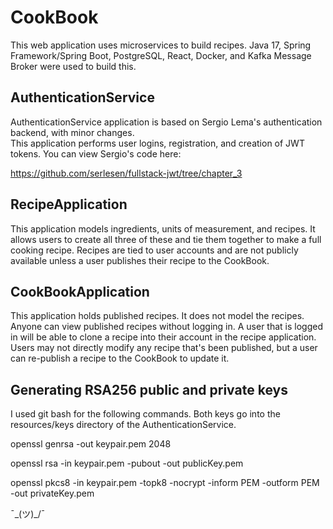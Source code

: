 # CookBook
This web application uses microservices to build recipes.  Java 17, Spring Framework/Spring Boot, PostgreSQL, React,
Docker, and Kafka Message Broker were used to build this.

## AuthenticationService
AuthenticationService application is based on Sergio Lema's authentication backend, with minor changes.  
This application performs user logins, registration, and creation of JWT tokens.  You can
view Sergio's code here:

https://github.com/serlesen/fullstack-jwt/tree/chapter_3

## RecipeApplication 
This application models ingredients, units of measurement, and recipes.  It allows users to create
all three of these and tie them together to make a full cooking recipe.  Recipes are tied to user
accounts and are not publicly available unless a user publishes their recipe to the CookBook.

## CookBookApplication
This application holds published recipes.  It does not model the recipes.  Anyone can view published
recipes without logging in.  A user that is logged in will be able to clone a recipe into their account
in the recipe application.  Users may not directly modify any recipe that's been published, but a user can
re-publish a recipe to the CookBook to update it.

## Generating RSA256 public and private keys
I used git bash for the following commands.  Both keys go into the resources/keys directory of the AuthenticationService.

openssl genrsa -out keypair.pem 2048

openssl rsa -in keypair.pem -pubout -out publicKey.pem

openssl pkcs8 -in keypair.pem -topk8 -nocrypt -inform PEM -outform PEM -out privateKey.pem


¯\_(ツ)_/¯

